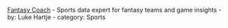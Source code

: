 [ Fantasy Coach](https://chat.openai.com/g/g-9hRtnWFyt-fantasy-coach) - Sports data expert for fantasy teams and game insights - by: Luke Hartje - category: Sports
